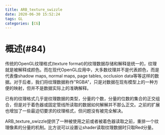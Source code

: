 ```yaml
---
title: ARB_texture_swizzle
date: 2020-06-30 15:52:24
tags: GL
categories: [CG]
---
```


# 概述(#84)
传统的OpenGL纹理格式(texture format)的纹理数据存储和解释是统一的，纹理就是被解释成颜色。而在现代OpenGL应用中，大多数纹理并不是代表颜色，而是代表像shadow maps, normal maps, page tables, occlusion data等等这样的数据。对于后者，我们将纹理数据称作"RGBA"，只是对数据在现有模型上的一种方便的映射，但并不是数据实际上的准确解释。

<!--more-->

已有的纹理格式几乎是纹理数据的类型，分量的个数，分量的位数的集合的正交组合，但是对于着色器或固定管线所读取的数据如何解解并不那么正交。之前的扩展也增加了一些最迫切要求的纹理格式，但问题没有被完全解决。

ARB_texture_swizzle提供了一种被使用之前或者被着色器读取之前，重排一个纹理像素的分量的机制。比方说可以设置让shader读取纹理数据时只取Red分量。
